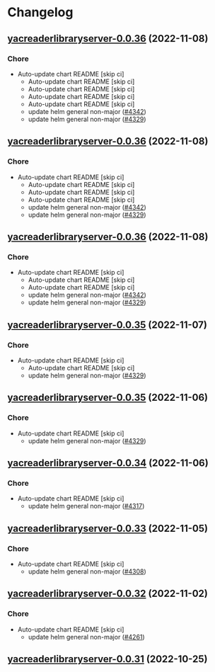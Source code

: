 # Changelog



## [yacreaderlibraryserver-0.0.36](https://github.com/truecharts/charts/compare/yacreaderlibraryserver-0.0.34...yacreaderlibraryserver-0.0.36) (2022-11-08)

### Chore

- Auto-update chart README [skip ci]
  - Auto-update chart README [skip ci]
  - Auto-update chart README [skip ci]
  - Auto-update chart README [skip ci]
  - Auto-update chart README [skip ci]
  - update helm general non-major ([#4342](https://github.com/truecharts/charts/issues/4342))
  - update helm general non-major ([#4329](https://github.com/truecharts/charts/issues/4329))




## [yacreaderlibraryserver-0.0.36](https://github.com/truecharts/charts/compare/yacreaderlibraryserver-0.0.34...yacreaderlibraryserver-0.0.36) (2022-11-08)

### Chore

- Auto-update chart README [skip ci]
  - Auto-update chart README [skip ci]
  - Auto-update chart README [skip ci]
  - Auto-update chart README [skip ci]
  - update helm general non-major ([#4342](https://github.com/truecharts/charts/issues/4342))
  - update helm general non-major ([#4329](https://github.com/truecharts/charts/issues/4329))




## [yacreaderlibraryserver-0.0.36](https://github.com/truecharts/charts/compare/yacreaderlibraryserver-0.0.34...yacreaderlibraryserver-0.0.36) (2022-11-08)

### Chore

- Auto-update chart README [skip ci]
  - Auto-update chart README [skip ci]
  - Auto-update chart README [skip ci]
  - update helm general non-major ([#4342](https://github.com/truecharts/charts/issues/4342))
  - update helm general non-major ([#4329](https://github.com/truecharts/charts/issues/4329))




## [yacreaderlibraryserver-0.0.35](https://github.com/truecharts/charts/compare/yacreaderlibraryserver-0.0.34...yacreaderlibraryserver-0.0.35) (2022-11-07)

### Chore

- Auto-update chart README [skip ci]
  - Auto-update chart README [skip ci]
  - update helm general non-major ([#4329](https://github.com/truecharts/charts/issues/4329))




## [yacreaderlibraryserver-0.0.35](https://github.com/truecharts/charts/compare/yacreaderlibraryserver-0.0.34...yacreaderlibraryserver-0.0.35) (2022-11-06)

### Chore

- Auto-update chart README [skip ci]
  - update helm general non-major ([#4329](https://github.com/truecharts/charts/issues/4329))




## [yacreaderlibraryserver-0.0.34](https://github.com/truecharts/charts/compare/yacreaderlibraryserver-0.0.33...yacreaderlibraryserver-0.0.34) (2022-11-06)

### Chore

- Auto-update chart README [skip ci]
  - update helm general non-major ([#4317](https://github.com/truecharts/charts/issues/4317))




## [yacreaderlibraryserver-0.0.33](https://github.com/truecharts/charts/compare/yacreaderlibraryserver-0.0.32...yacreaderlibraryserver-0.0.33) (2022-11-05)

### Chore

- Auto-update chart README [skip ci]
  - update helm general non-major ([#4308](https://github.com/truecharts/charts/issues/4308))




## [yacreaderlibraryserver-0.0.32](https://github.com/truecharts/charts/compare/yacreaderlibraryserver-0.0.31...yacreaderlibraryserver-0.0.32) (2022-11-02)

### Chore

- Auto-update chart README [skip ci]
  - update helm general non-major ([#4261](https://github.com/truecharts/charts/issues/4261))




## [yacreaderlibraryserver-0.0.31](https://github.com/truecharts/charts/compare/yacreaderlibraryserver-0.0.30...yacreaderlibraryserver-0.0.31) (2022-10-25)

